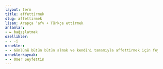 ```yaml
---
layout: term
title: affettirmek
slug: affettirmek
lisan: Arapça ʿafv + Türkçe ettirmek
anlamlar:
- ► bağışlatmak
ozellikler:
- - -i
ornekler:
- - Gönlünü bütün bütün almak ve kendini tamamıyla affettirmek için feylesofun koluna girdi.
orneklerkaynak:
- - Ömer Seyfettin
---
```

